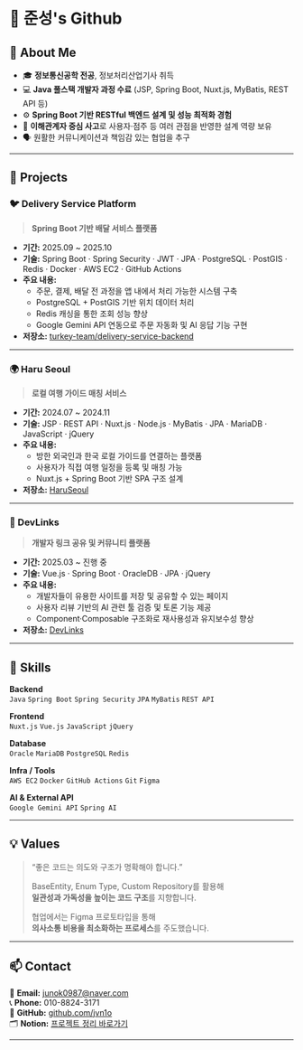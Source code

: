 # 👋 준성's Github

## 🧠 About Me
- 🎓 **정보통신공학 전공**, 정보처리산업기사 취득  
- 💻 **Java 풀스택 개발자 과정 수료** (JSP, Spring Boot, Nuxt.js, MyBatis, REST API 등)  
- ⚙️ **Spring Boot 기반 RESTful 백엔드 설계 및 성능 최적화 경험**  
- 🧩 **이해관계자 중심 사고**로 사용자·점주 등 여러 관점을 반영한 설계 역량 보유  
- 🗣️ 원활한 커뮤니케이션과 책임감 있는 협업을 추구  

---

## 🚀 Projects

### 🐦 Delivery Service Platform
> **Spring Boot 기반 배달 서비스 플랫폼**

- **기간:** 2025.09 ~ 2025.10  
- **기술:** Spring Boot · Spring Security · JWT · JPA · PostgreSQL · PostGIS · Redis · Docker · AWS EC2 · GitHub Actions  
- **주요 내용:**  
  - 주문, 결제, 배달 전 과정을 앱 내에서 처리 가능한 시스템 구축  
  - PostgreSQL + PostGIS 기반 위치 데이터 처리  
  - Redis 캐싱을 통한 조회 성능 향상  
  - Google Gemini API 연동으로 주문 자동화 및 AI 응답 기능 구현  
- **저장소:** [turkey-team/delivery-service-backend](https://github.com/turkey-team/delivery-service-backend)

---

### 🌍 Haru Seoul
> **로컬 여행 가이드 매칭 서비스**

- **기간:** 2024.07 ~ 2024.11  
- **기술:** JSP · REST API · Nuxt.js · Node.js · MyBatis · JPA · MariaDB · JavaScript · jQuery  
- **주요 내용:**  
  - 방한 외국인과 한국 로컬 가이드를 연결하는 플랫폼  
  - 사용자가 직접 여행 일정을 등록 및 매칭 가능  
  - Nuxt.js + Spring Boot 기반 SPA 구조 설계  
- **저장소:** [HaruSeoul](https://github.com/0603minji/HaruSeoul.git)

---

### 🔗 DevLinks
> **개발자 링크 공유 및 커뮤니티 플랫폼**

- **기간:** 2025.03 ~ 진행 중  
- **기술:** Vue.js · Spring Boot · OracleDB · JPA · jQuery  
- **주요 내용:**  
  - 개발자들이 유용한 사이트를 저장 및 공유할 수 있는 페이지  
  - 사용자 리뷰 기반의 AI 관련 툴 검증 및 토론 기능 제공  
  - Component·Composable 구조화로 재사용성과 유지보수성 향상  
- **저장소:** [DevLinks](https://github.com/jvn1o/DevLinks)

---

## 🧩 Skills

**Backend**  
`Java` `Spring Boot` `Spring Security` `JPA` `MyBatis` `REST API`

**Frontend**  
`Nuxt.js` `Vue.js` `JavaScript` `jQuery`

**Database**  
`Oracle` `MariaDB` `PostgreSQL` `Redis`

**Infra / Tools**  
`AWS EC2` `Docker` `GitHub Actions` `Git` `Figma`

**AI & External API**  
`Google Gemini API` `Spring AI`

---

## 💡 Values

> “좋은 코드는 의도와 구조가 명확해야 합니다.”  
>  
> BaseEntity, Enum Type, Custom Repository를 활용해  
> **일관성과 가독성을 높이는 코드 구조**를 지향합니다.  
>  
> 협업에서는 Figma 프로토타입을 통해  
> **의사소통 비용을 최소화하는 프로세스**를 주도했습니다.

---

## 📫 Contact

📧 **Email:** junok0987@naver.com  
📞 **Phone:** 010-8824-3171  
🔗 **GitHub:** [github.com/jvn1o](https://github.com/jvn1o)  
🗂 **Notion:** [프로젝트 정리 바로가기](https://www.notion.so/Spring-27053418767380798c27f9f52538d483?source=copy_link)

---
